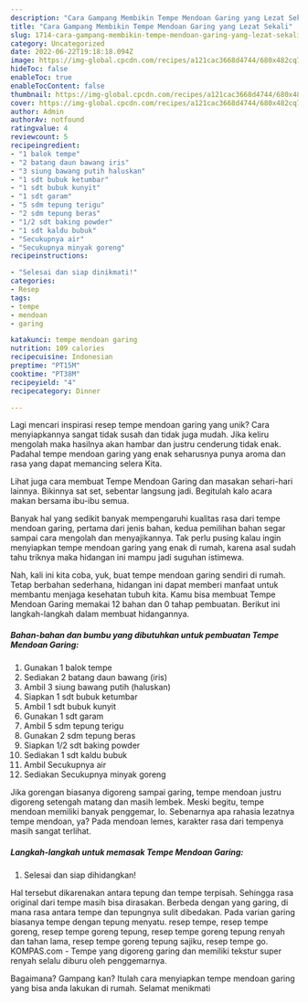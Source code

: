 ```yaml
---
description: "Cara Gampang Membikin Tempe Mendoan Garing yang Lezat Sekali"
title: "Cara Gampang Membikin Tempe Mendoan Garing yang Lezat Sekali"
slug: 1714-cara-gampang-membikin-tempe-mendoan-garing-yang-lezat-sekali
category: Uncategorized
date: 2022-06-22T19:18:18.094Z
image: https://img-global.cpcdn.com/recipes/a121cac3668d4744/680x482cq70/tempe-mendoan-garing-foto-resep-utama.jpg
hideToc: false
enableToc: true
enableTocContent: false
thumbnail: https://img-global.cpcdn.com/recipes/a121cac3668d4744/680x482cq70/tempe-mendoan-garing-foto-resep-utama.jpg
cover: https://img-global.cpcdn.com/recipes/a121cac3668d4744/680x482cq70/tempe-mendoan-garing-foto-resep-utama.jpg
author: Admin
authorAv: notfound
ratingvalue: 4
reviewcount: 5
recipeingredient:
- "1 balok tempe"
- "2 batang daun bawang iris"
- "3 siung bawang putih haluskan"
- "1 sdt bubuk ketumbar"
- "1 sdt bubuk kunyit"
- "1 sdt garam"
- "5 sdm tepung terigu"
- "2 sdm tepung beras"
- "1/2 sdt baking powder"
- "1 sdt kaldu bubuk"
- "Secukupnya air"
- "Secukupnya minyak goreng"
recipeinstructions:

- "Selesai dan siap dinikmati!"
categories:
- Resep
tags:
- tempe
- mendoan
- garing

katakunci: tempe mendoan garing 
nutrition: 109 calories
recipecuisine: Indonesian
preptime: "PT15M"
cooktime: "PT38M"
recipeyield: "4"
recipecategory: Dinner

---
```





Lagi mencari inspirasi resep tempe mendoan garing yang unik? Cara menyiapkannya sangat tidak susah dan tidak juga mudah. Jika keliru mengolah maka hasilnya akan hambar dan justru cenderung tidak enak. Padahal tempe mendoan garing yang enak seharusnya punya aroma dan rasa yang dapat memancing selera Kita.





Lihat juga cara membuat Tempe Mendoan Garing dan masakan sehari-hari lainnya. Bikinnya sat set, sebentar langsung jadi. Begitulah kalo acara makan bersama ibu-ibu semua.

Banyak hal yang sedikit banyak mempengaruhi kualitas rasa dari tempe mendoan garing, pertama dari jenis bahan, kedua pemilihan bahan segar sampai cara mengolah dan menyajikannya. Tak perlu pusing kalau ingin menyiapkan tempe mendoan garing yang enak di rumah, karena asal sudah tahu triknya maka hidangan ini mampu jadi suguhan istimewa.






Nah, kali ini kita coba, yuk, buat tempe mendoan garing sendiri di rumah. Tetap berbahan sederhana, hidangan ini dapat memberi manfaat untuk membantu menjaga kesehatan tubuh kita. Kamu bisa membuat Tempe Mendoan Garing memakai 12 bahan dan 0 tahap pembuatan. Berikut ini langkah-langkah dalam membuat hidangannya.

<!--inarticleads1-->

##### Bahan-bahan dan bumbu yang dibutuhkan untuk pembuatan Tempe Mendoan Garing:

1. Gunakan 1 balok tempe
1. Sediakan 2 batang daun bawang (iris)
1. Ambil 3 siung bawang putih (haluskan)
1. Siapkan 1 sdt bubuk ketumbar
1. Ambil 1 sdt bubuk kunyit
1. Gunakan 1 sdt garam
1. Ambil 5 sdm tepung terigu
1. Gunakan 2 sdm tepung beras
1. Siapkan 1/2 sdt baking powder
1. Sediakan 1 sdt kaldu bubuk
1. Ambil Secukupnya air
1. Sediakan Secukupnya minyak goreng


Jika gorengan biasanya digoreng sampai garing, tempe mendoan justru digoreng setengah matang dan masih lembek. Meski begitu, tempe mendoan memiliki banyak penggemar, lo. Sebenarnya apa rahasia lezatnya tempe mendoan, ya? Pada mendoan lemes, karakter rasa dari tempenya masih sangat terlihat. 

<!--inarticleads2-->

##### Langkah-langkah untuk memasak Tempe Mendoan Garing:


1. Selesai dan siap dihidangkan!

Hal tersebut dikarenakan antara tepung dan tempe terpisah. Sehingga rasa original dari tempe masih bisa dirasakan. Berbeda dengan yang garing, di mana rasa antara tempe dan tepungnya sulit dibedakan. Pada varian garing biasanya tempe dengan tepung menyatu. resep tempe, resep tempe goreng, resep tempe goreng tepung, resep tempe goreng tepung renyah dan tahan lama, resep tempe goreng tepung sajiku, resep tempe go. KOMPAS.com - Tempe yang digoreng garing dan memiliki tekstur super renyah selalu diburu oleh penggemarnya. 

Bagaimana? Gampang kan? Itulah cara menyiapkan tempe mendoan garing yang bisa anda lakukan di rumah. Selamat menikmati

